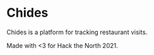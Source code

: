 # Chides

Chides is a platform for tracking restaurant visits.

Made with <3 for Hack the North 2021.
